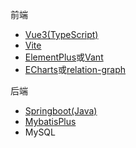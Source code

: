 前端
- [Vue3(TypeScript)](https://cn.vuejs.org/)
- [Vite](https://cn.vitejs.dev/)
- [ElementPlus](https://element-plus.org/zh-CN/)或[Vant](https://vant-contrib.gitee.io/vant/#/zh-CN)
- [ECharts](https://echarts.apache.org/zh/index.html)或[relation-graph](https://relation-graph.com/#/index)

后端
- [Springboot(Java)](https://springdoc.cn/spring-boot/index.html)
- [MybatisPlus](https://baomidou.com/)
- MySQL

